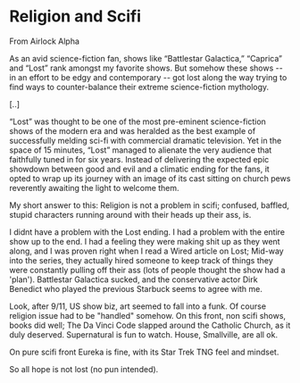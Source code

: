 # Religion and Scifi

From Airlock Alpha

As an avid science-fiction fan, shows like “Battlestar Galactica,” “Caprica” and “Lost” rank amongst my favorite shows. But somehow these shows -- in an effort to be edgy and contemporary -- got lost along the way trying to find ways to counter-balance their extreme science-fiction mythology.

[..]

“Lost” was thought to be one of the most pre-eminent science-fiction shows of the modern era and was heralded as the best example of successfully melding sci-fi with commercial dramatic television. Yet in the space of 15 minutes, “Lost” managed to alienate the very audience that faithfully tuned in for six years. Instead of delivering the expected epic showdown between good and evil and a climatic ending for the fans, it opted to wrap up its journey with an image of its cast sitting on church pews reverently awaiting the light to welcome them.

My short answer to this: Religion is not a problem in scifi; confused, baffled, stupid characters running around with their heads up their ass, is.

I didnt have a problem with the Lost ending. I had a problem with the entire show up to the end. I had a feeling they were making shit up as they went along, and I was proven right when I read a Wired article on Lost; Mid-way into the series, they actually hired someone to keep track of things they were constantly pulling off their ass (lots of people thought the show had a 'plan'). Battlestar Galactica sucked, and the conservative actor Dirk Benedict who played the previous Starbuck seems to agree with me.

Look, after 9/11, US show biz, art seemed to fall into a funk. Of course religion issue had to be "handled" somehow. On this front, non scifi shows, books did well; The Da Vinci Code slapped around the Catholic Church, as it duly deserved. Supernatural is fun to watch. House, Smallville, are all ok.

On pure scifi front Eureka is fine, with its Star Trek TNG feel and mindset.

So all hope is not lost (no pun intended).
